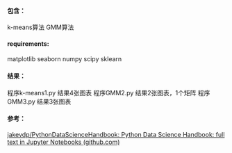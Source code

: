 #### 包含：

k-means算法	GMM算法

#### requirements:

matplotlib	seaborn	numpy	scipy	sklearn

#### 结果：

程序k-means1.py 结果4张图表
程序GMM2.py 结果2张图表，1个矩阵
程序GMM3.py 结果3张图表

#### 参考：

[jakevdp/PythonDataScienceHandbook: Python Data Science Handbook: full text in Jupyter Notebooks (github.com)](https://github.com/jakevdp/PythonDataScienceHandbook)